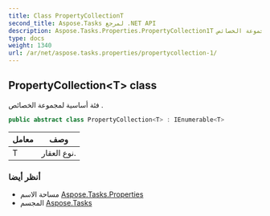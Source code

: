 ```yaml
---
title: Class PropertyCollectionT
second_title: Aspose.Tasks لمرجع .NET API
description: Aspose.Tasks.Properties.PropertyCollection1T فصل. فئة أساسية لمجموعة الخصائص .
type: docs
weight: 1340
url: /ar/net/aspose.tasks.properties/propertycollection-1/
---
```

## PropertyCollection&lt;T&gt; class

فئة أساسية لمجموعة الخصائص .

```csharp
public abstract class PropertyCollection<T> : IEnumerable<T>
```

| معامل | وصف |
| --- | --- |
| T | نوع العقار. |

### أنظر أيضا

* مساحة الاسم [Aspose.Tasks.Properties](../../aspose.tasks.properties/)
* المجسم [Aspose.Tasks](../../)


